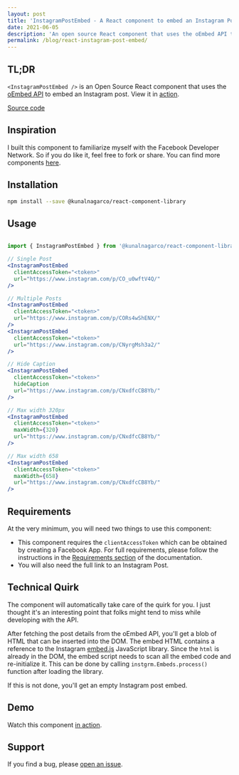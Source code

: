 ```yaml
---
layout: post
title: 'InstagramPostEmbed - A React component to embed an Instagram Post'
date: 2021-06-05
description: 'An open source React component that uses the oEmbed API to embed an Instagram Post'
permalink: /blog/react-instagram-post-embed/
---
```


## TL;DR

`<InstagramPostEmbed />` is an Open Source React component that uses the [oEmbed API](https://developers.facebook.com/docs/instagram/oembed) to embed an Instagram post. View it in [action](https://kunalnagarco.github.io/react-component-library/?path=/story/instagrampostembed--default).

[Source code](https://github.com/kunalnagarco/react-component-library/blob/master/src/components/InstagramPostEmbed/InstagramPostEmbed.tsx)

## Inspiration

I built this component to familiarize myself with the Facebook Developer Network. So if you do like it, feel free to fork or share. You can find more components [here](https://github.com/kunalnagarco/react-component-library/tree/master/src/components).

## Installation

```bash
npm install --save @kunalnagarco/react-component-library
```

## Usage

```jsx

import { InstagramPostEmbed } from '@kunalnagarco/react-component-library';

// Single Post
<InstagramPostEmbed
  clientAccessToken="<token>"
  url="https://www.instagram.com/p/CO_u0wftV4Q/"
/>

// Multiple Posts
<InstagramPostEmbed
  clientAccessToken="<token>"
  url="https://www.instagram.com/p/CORs4wShENX/"
/>
<InstagramPostEmbed
  clientAccessToken="<token>"
  url="https://www.instagram.com/p/CNyrgMsh3a2/"
/>

// Hide Caption
<InstagramPostEmbed
  clientAccessToken="<token>"
  hideCaption
  url="https://www.instagram.com/p/CNxdfcCB8Yb/"
/>

// Max width 320px
<InstagramPostEmbed
  clientAccessToken="<token>"
  maxWidth={320}
  url="https://www.instagram.com/p/CNxdfcCB8Yb/"
/>

// Max width 658
<InstagramPostEmbed
  clientAccessToken="<token>"
  maxWidth={658}
  url="https://www.instagram.com/p/CNxdfcCB8Yb/"
/>
```

## Requirements

At the very minimum, you will need two things to use this component:

* This component requires the `clientAccessToken` which can be obtained by creating a Facebook App. For full requirements, please follow the instructions in the [Requirements section](https://developers.facebook.com/docs/instagram/oembed#requirements) of the documentation.
* You will also need the full link to an Instagram Post.

## Technical Quirk

The component will automatically take care of the quirk for you. I just thought it's an interesting point that folks might tend to miss while developing with the API.

After fetching the post details from the oEmbed API, you'll get a blob of HTML that can be inserted into the DOM. The embed HTML contains a reference to the Instagram [embed.js](https://www.instagram.com/static/bundles/metro/EmbedSDK.js/33cd2c5d5d59.js?fbclid=IwAR1TCV_bYJgZ3k4lAY7p01lJ_XvJP__4rAFmyAaCddmnPoBOgOplo1o1CG0) JavaScript library. Since the `html` is already in the DOM, the embed script needs to scan all the embed code and re-initialize it. This can be done by calling `instgrm.Embeds.process()` function after loading the library.

If this is not done, you'll get an empty Instagram post embed.

## Demo

Watch this component [in action](https://kunalnagarco.github.io/react-component-library/?path=/story/instagrampostembed--default).

## Support

If you find a bug, please [open an issue](https://github.com/kunalnagarco/react-component-library/issues).
